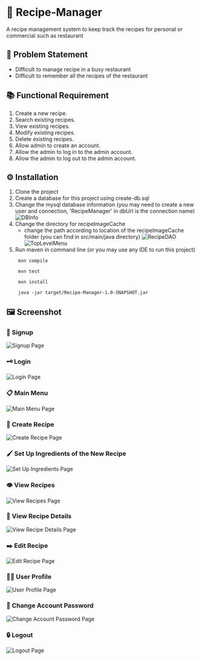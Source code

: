 # :ramen: Recipe-Manager
A recipe management system to keep track the recipes for personal or commercial such as restaurant

## :loudspeaker: Problem Statement
- Difficult to manage recipe in a busy restaurant
- Difficult to remember all the recipes of the restaurant


## :books: Functional Requirement
1.	Create a new recipe.
2.	Search existing recipes.
3.	View existing recipes.
4.	Modify existing recipes.
5.	Delete existing recipes.
6.	Allow admin to create an account.
7.	Allow the admin to log in to the admin account.
8.	Allow the admin to log out to the admin account.

## :gear: Installation
1. Clone the project
2. Create a database for this project using create-db.sql
3. Change the mysql database information (you may need to create a new user and connection, 'RecipeManager' in dbUrl is the connection name) ![DBInfo](https://github.com/dingwei426/Recipe-Manager/blob/main/screenshot/DbInfo.png)
4. Change the directory for recipeImageCache
   - change the path according to location of the recipeImageCache folder (you can find in src/main/java directory) ![RecipeDAO](https://github.com/dingwei426/Recipe-Manager/blob/main/screenshot/RecipeDAO.png) ![TopLevelMenu](https://github.com/dingwei426/Recipe-Manager/blob/main/screenshot/TopLevelMenu.png)
5. Run maven in command line (or you may use any IDE to run this project)
    ```
     mvn compile
     ```
    ```
     mvn test
     ```
    ```
     mvn install
     ```
    ```
     java -jar target/Recipe-Manager-1.0-SNAPSHOT.jar
     ```
   


## :framed_picture: Screenshot
### :memo: Signup
![Signup Page](https://github.com/dingwei426/Recipe-Manager/blob/main/screenshot/signup.png)

### :old_key: Login
![Login Page](https://github.com/dingwei426/Recipe-Manager/blob/main/screenshot/login.png)

### :clipboard:	Main Menu
![Main Menu Page](https://github.com/dingwei426/Recipe-Manager/blob/main/screenshot/main_menu.png)

### :receipt:	Create Recipe
![Create Recipe Page](https://github.com/dingwei426/Recipe-Manager/blob/main/screenshot/create_recipe.png)

### :paintbrush: Set Up Ingredients of the New Recipe
![Set Up Ingredients Page](https://github.com/dingwei426/Recipe-Manager/blob/main/screenshot/set_recipe_ingredients.png)

### :eye: View Recipes
![View Recipes Page](https://github.com/dingwei426/Recipe-Manager/blob/main/screenshot/view_recipes.png)

### :eyes: View Recipe Details
![View Recipe Details Page](https://github.com/dingwei426/Recipe-Manager/blob/main/screenshot/recipe_page.png)

### :black_nib:	Edit Recipe
![Edit Recipe Page](https://github.com/dingwei426/Recipe-Manager/blob/main/screenshot/edit_recipe.png)

### :technologist: User Profile
![User Profile Page](https://github.com/dingwei426/Recipe-Manager/blob/main/screenshot/user_profile.png)

### :closed_lock_with_key: Change Account Password
![Change Account Password Page](https://github.com/dingwei426/Recipe-Manager/blob/main/screenshot/change_password.png)

### :lock: Logout
![Logout Page](https://github.com/dingwei426/Recipe-Manager/blob/main/screenshot/logout.png)
